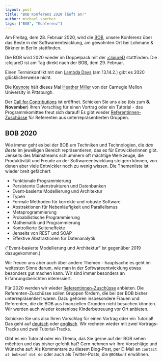 ```yaml
---
layout: post
title: "BOB Konferenz 2020 läuft an!"
author: michael-sperber
tags: ["BOB", "Konferenz"]
---
```


Am Freitag, dem 28. Februar 2020, wird die
[BOB](http://bobkonf.de/2020/), unsere Konferenz über das Beste in der
Softwareentwicklung, am gewohnten Ort bei Lohmann & Birkner in Berlin
stattfinden.

Die BOB wird 2020 wieder im Doppelpack mit der
[:clojureD](https://clojured.de/) stattfinden. Die :clojureD ist am
Tag direkt nach der BOB, dem 29. Februar.

Einen Terminkonflikt mit den [Lambda
Days](http://www.lambdadays.org/lambdadays2020) (am 13.14.2.) gibt es
2020 glücklicherweise nicht.

Die [Keynote](http://bobkonf.de/2020/miller.html) hält dieses Mal [Heather
Miller](https://heather.miller.am/) von der Carnegie Mellon University
in Pittsburgh.

Der [Call for Contributions](http://bobkonf.de/2020/cfc.html) ist
eröffnet.  Schicken Sie uns also (bis zum **8. November**) 
Ihren Vorschlag für einen Vortrag oder ein Tutorial - das
Programmkomittee freut sich darauf!  Es gibt wieder
[Referentinnen-Zuschüsse](http://bobkonf.de/2020/de/speaker-grants.html)
für Referenten aus unterrepräsentierten Gruppen.

<!-- more start -->

## BOB 2020

Wie immer geht es bei der BOB um Techniken und Technologien, die
*das Beste* im jeweiligen Bereich repräsentieren, das es für
Entwicklerinnen gibt.  Jenseits des Mainstreams schlummern oft mächtige
Werkzeuge, die Produktivität und Freude an der Softwareentwicklung
steigern können, von denen aber viele Entwickler noch zu wenig
wissen.  Die Themenliste ist wieder breit gefächert:


- Funktionale Programmierung
- Persistente Datenstrukturen und Datenbanken
- Event-basierte Modellierung und Architektur
- Typen
- Formale Methoden für korrekte und robuste Software
- Abstraktionen für Nebenläufigkeit und Parallelismus
- Metaprogrammierung
- Probabilistische Programmierung
- Mathematik und Programmierung
- Kontrollierte Seiteneffekte
- Jenseits von REST und SOAP
- Effektive Abstraktionen für Datenanalytik

("Event-basierte Modellierung und Architektur" ist gegenüber 2019
dazugekommen.)

Wir freuen uns aber auch über andere Themen - hauptsache es geht im
weitesten Sinne darum, wie man in der Softwareentwicklung etwas
besonders gut machen kann.
Wir sind
immer besonders an Erfahrungsberichten interessiert.

Für 2020 werden wir wieder
[Referentinnen-Zuschüsse](http://bobkonf.de/2019/de/speaker-grants.html)
anbieten. Die Referenten-Zuschüsse sollen Gruppen fördern, die bei der
BOB bisher unterrepräsentiert waren. Dazu gehören insbesondere Frauen
und Referenten, die die BOB aus finanziellen Gründen nicht besuchen
könnten. Wir werden auch wieder kostenlose Kinderbetreuung vor Ort
anbieten.

Schicken Sie uns also Ihren Vorschlag für einen Vortrag oder
ein Tutorial!  Das geht auf
[deutsch](http://bobkonf.de/2020/de/cfc.html) oder
[englisch](http://bobkonf.de/2020/en/cfc.html).  Wir rechnen wieder
mit zwei Vortrags-Tracks und zwei Tutorial-Tracks.

Gibt es ein Tutorial oder ein Thema, das Sie gerne auf der BOB
sehen möchten und das bisher gefehlt hat?  Gern nehmen wir Ihre
Vorschläge und Wünsche auf: Als Kommentare zu diesem Blog-Post, per
E-Mail an `contact at bobkonf dot de` oder auch als
Twitter-Posts, die `@BOBkonf` erwähnen.

<!-- more end -->

